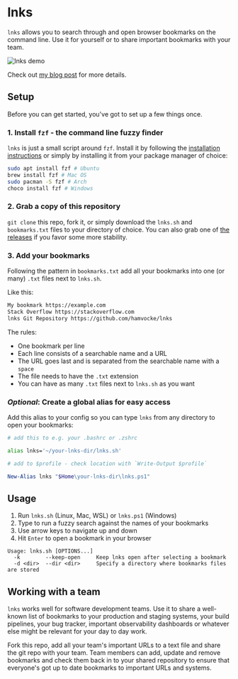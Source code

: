 # lnks

`lnks` allows you to search through and open browser bookmarks on the command line. Use it for yourself or to share important bookmarks with your team.

![lnks demo](/demo/demo.gif)

Check out [my blog post](https://www.hamvocke.com/blog/lnks-command-line-bookmarks/) for more details.

## Setup

Before you can get started, you've got to set up a few things once.

### 1. Install `fzf` - the command line fuzzy finder

`lnks` is just a small script around `fzf`. Install it by following the [installation instructions](https://github.com/junegunn/fzf#installation) or simply by installing it from your package manager of choice:

```bash
sudo apt install fzf # Ubuntu
brew install fzf # Mac OS
sudo pacman -S fzf # Arch
choco install fzf # Windows
```

### 2. Grab a copy of this repository

`git clone` this repo, fork it, or simply download the `lnks.sh` and `bookmarks.txt` files to your directory of choice. You can also grab one of [the releases](https://github.com/hamvocke/lnks/releases) if you favor some more stability.


### 3. Add your bookmarks

Following the pattern in `bookmarks.txt` add all your bookmarks into one (or many) `.txt` files next to `lnks.sh`.

Like this:

```txt
My bookmark https://example.com
Stack Overflow https://stackoverflow.com
lnks Git Repository https://github.com/hamvocke/lnks
```

The rules:

* One bookmark per line
* Each line consists of a searchable name and a URL
* The URL goes last and is separated from the searchable name with a `space`
* The file needs to have the `.txt` extension
* You can have as many `.txt` files next to `lnks.sh` as you want


### _Optional_: Create a global alias for easy access

Add this alias to your config so you can type `lnks` from any directory to open your bookmarks:


```bash
# add this to e.g. your .bashrc or .zshrc

alias lnks='~/your-lnks-dir/lnks.sh'
```

```powershell
# add to $profile - check location with `Write-Output $profile`

New-Alias lnks "$Home\your-lnks-dir\lnks.ps1"
```

## Usage

1. Run `lnks.sh` (Linux, Mac, WSL) or `lnks.ps1` (Windows)
2. Type to run a fuzzy search against the names of your bookmarks
3. Use arrow keys to navigate up and down
4. Hit `Enter` to open a bookmark in your browser


```
Usage: lnks.sh [OPTIONS...]
  -k        --keep-open     Keep lnks open after selecting a bookmark
  -d <dir>  --dir <dir>     Specify a directory where bookmarks files are stored
```

## Working with a team

`lnks` works well for software development teams. Use it to share a well-known list of bookmarks to your production and staging systems, your build pipelines, your bug tracker, important observability dashboards or whatever else might be relevant for your day to day work.

Fork this repo, add all your team's important URLs to a text file and share the git repo with your team. Team members can add, update and remove bookmarks and check them back in to your shared repository to ensure that everyone's got up to date bookmarks to important URLs and systems.
